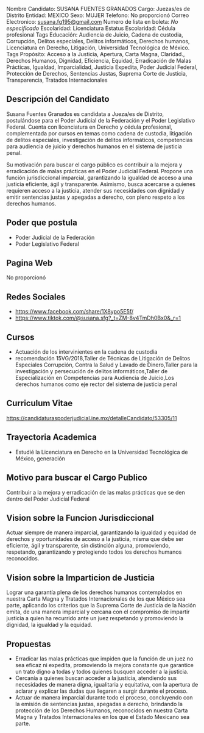 Nombre Candidato: SUSANA FUENTES GRANADOS
Cargo: Juezas/es de Distrito
Entidad: MEXICO
Sexo: MUJER
Telefono: No proporcionó
Correo Electronico: susana.fg195@gmail.com
Numero de lista en boleta: *No especificado*
Escolaridad: Licenciatura
Estatus Escolaridad: Cédula profesional
Tags Educación: Audiencia de Juicio, Cadena de custodia, Corrupción, Delitos especiales, Delitos informáticos, Derechos humanos, Licenciatura en Derecho, Litigación, Universidad Tecnológica de México.
Tags Propósito: Acceso a la Justicia, Apertura, Carta Magna, Claridad., Derechos Humanos, Dignidad, Eficiencia, Equidad, Erradicación de Malas Prácticas, Igualdad, Imparcialidad, Justicia Expedita, Poder Judicial Federal, Protección de Derechos, Sentencias Justas, Suprema Corte de Justicia, Transparencia, Tratados Internacionales


## Descripción del Candidato 

Susana Fuentes Granados es candidata a Jueza/es de Distrito, postulándose para el Poder Judicial de la Federación y el Poder Legislativo Federal. Cuenta con licenciatura en Derecho y cédula profesional, complementada por cursos en temas como cadena de custodia, litigación de delitos especiales, investigación de delitos informáticos, competencias para audiencia de juicio y derechos humanos en el sistema de justicia penal. 

Su motivación para buscar el cargo público es contribuir a la mejora y erradicación de malas prácticas en el Poder Judicial Federal. Propone una función jurisdiccional imparcial, garantizando la igualdad de acceso a una justicia eficiente, ágil y transparente. Asimismo, busca acercarse a quienes requieren acceso a la justicia, atender sus necesidades con dignidad y emitir sentencias justas y apegadas a derecho, con pleno respeto a los derechos humanos.


## Poder que postula

- Poder Judicial de la Federación
- Poder Legislativo Federal


## Pagina Web

No proporcionó


## Redes Sociales

- https://www.facebook.com/share/1X8ypo5E5f/
- https://www.tiktok.com/@susana.sfg?_t=ZM-8v4TmDh0Bx0&_r=1


## Cursos

- Actuación de los intervinientes en la cadena de custodia
- recomendación 15VG/2018,Taller de Técnicas de Litigación de Delitos Especiales Corrupción, Contra la Salud y Lavado de Dinero,Taller para la investigación y persecución de delitos informáticos,Taller de Especialización en Competencias para Audiencia de Juicio,Los derechos humanos como eje rector del sistema de justicia penal


## Curriculum Vitae

https://candidaturaspoderjudicial.ine.mx/detalleCandidato/53305/11


## Trayectoria Academica

- Estudié la Licenciatura en Derecho en la Universidad Tecnológica de México, generación


## Motivo para buscar el Cargo Publico

Contribuir a la mejora y erradicación de las malas prácticas que se den dentro del Poder Judicial Federal


## Vision sobre la Funcion Jurisdiccional

Actuar siempre de manera imparcial, garantizando la igualdad y equidad de derechos y oportunidades de acceso a la justicia, misma que debe ser eficiente, ágil y transparente, sin distinción alguna, promoviendo, respetando, garantizando y protegiendo todos los derechos humanos reconocidos.


## Vision sobre la Imparticion de Justicia

Lograr una garantía plena de los derechos humanos contemplados en nuestra Carta Magna y Tratados Internacionales de los que México sea parte, aplicando los criterios que la Suprema Corte de Justicia de la Nación emita, de una manera imparcial y cercana con el compromiso de impartir justicia a quien ha recurrido ante un juez respetando y promoviendo la dignidad, la igualdad y la equidad.


## Propuestas

- Erradicar las malas prácticas que impiden que la función de un juez no sea eficaz ni expedita, promoviendo la mejora constante que garantice un trato digno a todas y todos quienes busquen acceder a la justicia.
- Cercanía a quienes buscan acceder a la justicia, atendiendo sus necesidades de manera digna, igualitaria y equitativa, con la apertura de aclarar y explicar las dudas que llegaren a surgir durante el proceso.
- Actuar de manera imparcial durante todo el proceso, concluyendo con la emisión de sentencias justas, apegadas a derecho, brindando la protección de los Derechos Humanos, reconocidos en nuestra Carta Magna y Tratados Internacionales en los que el Estado Mexicano sea parte.

